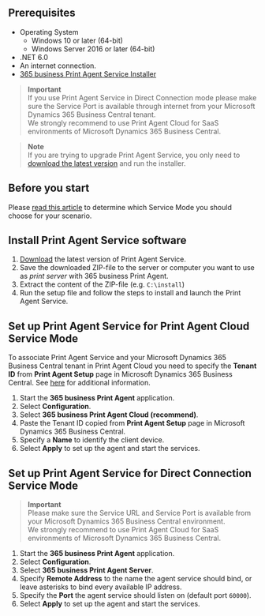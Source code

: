 ## Prerequisites

 - Operating System
   - Windows 10 or later (64-bit)
   - Windows Server 2016 or later (64-bit)
 - .NET 6.0
 - An internet connection.
 - [365 business Print Agent Service Installer](https://365businessapi.com/api/SoftwareDownload?AppId=c2e7d99c-d3c6-4ecc-9c6b-7be4048b41a9)

> **Important**<br>If you use Print Agent Service in Direct Connection mode please make sure the Service Port is available through internet from your Microsoft Dynamics 365 Business Central tenant.<br>We strongly recommend to use Print Agent Cloud for SaaS environments of Microsoft Dynamics 365 Business Central.

> **Note**<br>If you are trying to upgrade Print Agent Service, you only need to [download the latest version](https://365businessapi.com/api/SoftwareDownload?AppId=c2e7d99c-d3c6-4ecc-9c6b-7be4048b41a9) and run the installer.

## Before you start

Please [read this article](../print-agent-whatis/) to determine which Service Mode you should choose for your scenario.

## Install Print Agent Service software

 1. [Download](https://365businessapi.com/api/SoftwareDownload?AppId=c2e7d99c-d3c6-4ecc-9c6b-7be4048b41a9) the latest version of Print Agent Service.
 2. Save the downloaded ZIP-file to the server or computer you want to use as _print server_ with 365 business Print Agent.
 3. Extract the content of the ZIP-file (e.g. `C:\install`)
 4. Run the setup file and follow the steps to install and launch the Print Agent Service.

## Set up Print Agent Service for Print Agent Cloud Service Mode

To associate Print Agent Service and your Microsoft Dynamics 365 Business Central tenant in Print Agent Cloud you need to specify the **Tenant ID** from **Print Agent Setup** page in Microsoft Dynamics 365 Business Central. See [here](../setup/) for additional information.

 1. Start the **365 business Print Agent** application.
 2. Select **Configuration**.
 3. Select **365 business Print Agent Cloud (recommend)**.
 4. Paste the Tenant ID copied from **Print Agent Setup** page in Microsoft Dynamics 365 Business Central.
 5. Specify a **Name** to identify the client device.
 6. Select **Apply** to set up the agent and start the services.

## Set up Print Agent Service for Direct Connection Service Mode

> **Important**<br>Please make sure the Service URL and Service Port is available from your Microsoft Dynamics 365 Business Central environment.<br>We strongly recommend to use Print Agent Cloud for SaaS environments of Microsoft Dynamics 365 Business Central.

 1. Start the **365 business Print Agent** application.
 2. Select **Configuration**.
 3. Select **365 business Print Agent Server**.
 4. Specify **Remote Address** to the name the agent service should bind, or leave asterisks to bind every available IP address.
 5. Specify the **Port** the agent service should listen on (default port `60000`).
 6. Select **Apply** to set up the agent and start the services.